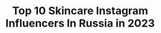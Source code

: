 ---
title: Top 10 Skincare Instagram Influencers In Russia in 2023
description: >-
  Find top skincare Instagram influencers in Russia in 2023. Most popular hashtags: #skincare #beauty #makeup #instabeauty.
platform: Instagram
hits: 54
text_top: Discover the top-rated Instagram influencers on inBeat.
text_bottom: Our database has 54 Instagram influencers like this in Russia for you to work with.
profiles:
  - username: "daryabogemovna"
    fullname: >-
      Darya Bogemovna 🌸
    bio: >-
      Makeup & skincare blogger ▫️Создаю видео о косметике с особой эстетикой ⠀ Collab: @pr.daryabogemovna
    location: "Russia"
    followers: 15238
    engagement: 816
    commentsToLikes: 0.047998
    id: ckaovo18y5erv0i78n5v375m9
    verified: false
    hashtags: ""
  - username: "glamorable"
    fullname: >-
      Anastasia • Blogger (35+)
    bio: >-
      Sharing passion for skincare and wellness since 2011 • #BeGlamorable 💌 anastasia@glamorable.com
    location: "Russia"
    followers: 47783
    engagement: 92
    commentsToLikes: 0.044136
    id: ck9wd29drdquv0j786735tuso
    verified: false
    hashtags: "#octolyfamily, #beglamorable, #sephora, #tonymolynme"
  - username: "petit_chablis"
    fullname: >-
      Anara Kukiyeva
    bio: >-
      Skincare. Wine. Food. Read books. Wear Prada. @iherb -5%: KUK9435 Сотрудничество: blg@insdr.net Telegram-канал: ⤵️
    location: "Russia"
    followers: 14566
    engagement: 465
    commentsToLikes: 0.019615
    id: ck8szi4jroj7u0j783hhg2lgw
    verified: false
    hashtags: "#samsungjetkz, #samsungkz, #theserifkz"
  - username: "nastyajoymakeup"
    fullname: >-
      Анастасия визажист СПб
    bio: >-
      Твоя КОСМЕТИЧЕСКАЯ ФЕЯ-КРЕСТНАЯ🧚🏼‍♀️ Я создам МАКИЯЖ и ПРИЧЁСКУ именно для тебя❤ Страница о моей работе💄 Санкт-Петербург #tayajoy Для записи пишите👇🏻
    location: "Russia"
    followers: 3814
    engagement: 1145
    commentsToLikes: 0.130060
    id: ck5q084js4pjf0i11vw1zzgy4
    verified: false
    hashtags: "#tayajoy, #beauty, #celebritymakeup, #skincare"
  - username: "tanymarble"
    fullname: >-
      Tatyana/Татьяна
    bio: >-
      Женщина-Личность Красивой,стильной,модной можно быть всегда и в любом возрасте 📍Beauty•Makeup•Nails•Parfum 📍Lifestyle
    location: "Russia"
    followers: 6660
    engagement: 1192
    commentsToLikes: 0.112213
    id: ckf5p2ao94p8o0j236x9rp3s7
    verified: false
    hashtags: "#chantecaille, #chanellove, #beautiful, #chanelholiday2019"
  - username: "black.morion"
    fullname: >-
      True Beauty 💔 Is So Painful
    bio: >-
      ▫️Меняю кожу своими 🙌🏻 #навигацияпоблогу_black ▫️Блог о грамотном уходе ▫️Здесь горькая правда ⠀ Combi sensitive skin Elizaveta|26 🇷🇺 Chelyabinsk
    location: "Russia"
    followers: 15245
    engagement: 554
    commentsToLikes: 0.086417
    id: ck6tq25dsozd00j711vu4m8zn
    verified: false
    hashtags: "#texturetuesday, #skincarejunkie, #klairs, #bblog"
  - username: "katrinniell86"
    fullname: >-
      Екатерина
    bio: >-
      💎Russia / Nefteyugansk🇷🇺 💎Beautyblog 💄🛍🌹 💎Combination sensitive skin👧 💎Делюсь мнением о косметике и уходе из личного опыта😉
    location: "Russia"
    followers: 14061
    engagement: 293
    commentsToLikes: 0.271012
    id: ck5byn6vcpgzo0i115r1epryd
    verified: false
    hashtags: "#skincareroutine, #stylekorean, #aravia, #skincare"
  - username: "zannadubska"
    fullname: >-
      Žanna Dubska | Жанна Дубска
    bio: >-
      💃🏼стилист 🎓доктор наук 📺 телеведущая 🧪основала @smartstylelabs.ru 📚автор гида по стилю "Тайны Рижанки"
    location: "Russia"
    followers: 19242
    engagement: 333
    commentsToLikes: 0.027020
    id: ck5ck9tv7wfn00i11ghza1t9l
    verified: false
    hashtags: "#pavasris2020, #stayathome, #flawlessskin, #neovita"
  - username: "rusbeautynews"
    fullname: >-
      Elena
    bio: >-
      Beauty addicted girl who lives and enjoys her life✌️распространитель радости #мыслиопрекрасном #Beautyinfluencer #котомать 3🐈 📍Moscow-Paris
    location: "Russia"
    followers: 33530
    engagement: 143
    commentsToLikes: 0.110313
    id: ck5cesfw6lmdf0i11oejlj3ob
    verified: false
    hashtags: "#bbcat, #rusbeautynews, #instagrammers, #catsofinstagram"
  - username: "vegakbeauty"
    fullname: >-
      Vegakbeauty
    bio: >-
      Вика👻 навигация #vega_kbeauty 🖤Распаковки в сторис 🖤Не краду статьи из гугла 🖤Полезные заметки 🖤Никакой бытовухи 😼 На мои фото ссылка обязательна!
    location: "Russia"
    followers: 2615
    engagement: 910
    commentsToLikes: 0.115509
    id: ck6uifscteu4o0j71ydhm4clu
    verified: false
    hashtags: "#colormakeup, #mua, #essence, #nails"
---
